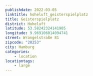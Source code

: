 ```yaml
---
publishdate: 2022-03-05
linktitle: hoheluft_geisterspielplatz
title: Geisterspielplatz
district: Hoheluft
latitude: 53.58242324141905
longitude: 9.969106014094741
street: Wrangelstraße 81
zipcode: "20253"
city: Hamburg
categories:
    - location
locationtags:
    - large
---
```

